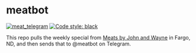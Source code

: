 # meatbot
 
[![meat_telegram](https://github.com/bradlindblad/meatbot/actions/workflows/send_meat_via_telegram.yml/badge.svg)](https://github.com/bradlindblad/meatbot/actions/workflows/send_meat_via_telegram.yml)
[![Code style: black](https://img.shields.io/badge/code%20style-black-000000.svg)](https://github.com/psf/black)

This repo pulls the weekly special from [Meats by John and Wayne](http://www.meatsbyjohnandwayne.com/) in Fargo, ND, and then sends that to @meatbot on Telegram.
